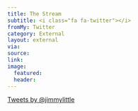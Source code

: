 ```yaml
---
title: The Stream
subtitle: <i class="fa fa-twitter"></i>
fromMy: Twitter
category: External
layout: external
via: 
source: 
link: 
image:
  featured:
  header:
---
```


<div align:center>

<a class="twitter-timeline" href="https://twitter.com/jimmylittle" data-widget-id="729828130513367040">Tweets by @jimmylittle</a> <script>!function(d,s,id){var js,fjs=d.getElementsByTagName(s)[0],p=/^http:/.test(d.location)?'http':'https';if(!d.getElementById(id)){js=d.createElement(s);js.id=id;js.src=p+"://platform.twitter.com/widgets.js";fjs.parentNode.insertBefore(js,fjs);}}(document,"script","twitter-wjs");</script>

</div>